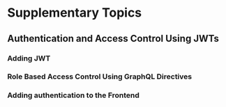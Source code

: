 # Supplementary Topics

## Authentication and Access Control Using JWTs

### Adding JWT

### Role Based Access Control Using GraphQL Directives

### Adding authentication to the Frontend